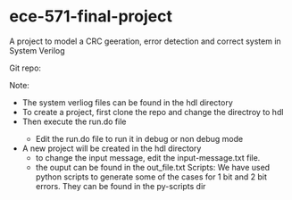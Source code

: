 # ece-571-final-project
A project to model a CRC geeration, error detection and correct system in System Verilog

Git repo: 


Note:
* The system verliog files can be found in the hdl directory
* To create a project, first clone the repo and change the directroy to hdl
* Then execute the run.do file <do run.do>
  - Edit the run.do file to run it in debug or non debug mode
* A new project will be created in the hdl directory
  - to change the input message, edit the input-message.txt file.
  - the ouput can be found in the out_file.txt
Scripts:
We have used python scripts to generate some of the cases for 1 bit and 2 bit errors. They can be found in the py-scripts dir
